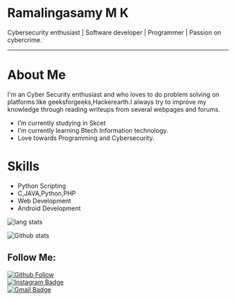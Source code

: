 
# Ramalingasamy M K
Cybersecurity enthusiast | Software developer | Programmer | Passion on cybercrime.

<hr>

# About Me

I'm an Cyber Security enthusiast and who loves to do problem solving on platforms like geeksforgeeks,Hackerearth.I always try to improve my knowledge through reading writeups from several webpages and forums.

- I’m currently studying in Skcet
- I’m currently learning Btech Information technology.
- Love towards Programming and Cybersecurity.

# Skills
- Python Scripting
- C,JAVA,Python,PHP
- Web Development
- Android Development

![lang stats](https://github-readme-stats.vercel.app/api/top-langs/?username=Ramalingasamy012&layout=compact&theme=tokyonigh)

![Github stats](https://github-readme-stats.vercel.app/api?username=Ramalingasamy012&theme=merko&show_icons=true)

## Follow Me:

[![Github Follow](https://img.shields.io/github/followers/Ramalingasamy012?style=social)](https://github.com/Ramalingasamy012/) <br>
[![Instagram Badge](https://img.shields.io/badge/-Instagram-C13584?style=plastic&labelColor=C13584&logo=instagram&logoColor=white&link=https://www.instagram.com/_ram404/)](https://www.instagram.com/_ram404/) <br>
[![Gmail Badge](https://img.shields.io/badge/-Gmail-000000?style=plastic&labelColor=000000&logo=gmail&logoColor=D44638&link=mailto:mkraviram476@gmail.com)](mailto:mkraviram476@gmail.com)
